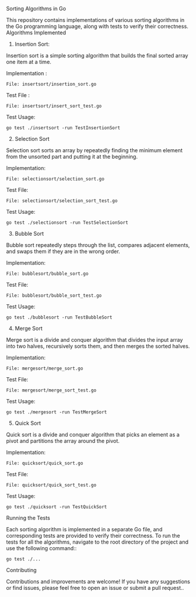 Sorting Algorithms in Go 

This repository contains implementations of various sorting algorithms in the Go programming language, along with tests to verify their correctness.
Algorithms Implemented
1. Insertion Sort:

Insertion sort is a simple sorting algorithm that builds the final sorted array one item at a time.

Implementation :

    File: insertsort/insertion_sort.go

Test File : 

    File: insertsort/insert_sort_test.go

Test Usage:


    go test ./insertsort -run TestInsertionSort

2. Selection Sort

Selection sort sorts an array by repeatedly finding the minimum element from the unsorted part and putting it at the beginning.

Implementation:

    File: selectionsort/selection_sort.go

Test File:

    File: selectionsort/selection_sort_test.go

Test Usage:



    go test ./selectionsort -run TestSelectionSort

3. Bubble Sort

Bubble sort repeatedly steps through the list, compares adjacent elements, and swaps them if they are in the wrong order.

Implementation:

    File: bubblesort/bubble_sort.go

Test File:

    File: bubblesort/bubble_sort_test.go

Test Usage:


    go test ./bubblesort -run TestBubbleSort

4. Merge Sort

Merge sort is a divide and conquer algorithm that divides the input array into two halves, recursively sorts them, and then merges the sorted halves.

Implementation:

    File: mergesort/merge_sort.go

Test File:

    File: mergesort/merge_sort_test.go

Test Usage:

    go test ./mergesort -run TestMergeSort

5. Quick Sort

Quick sort is a divide and conquer algorithm that picks an element as a pivot and partitions the array around the pivot.

Implementation:

    File: quicksort/quick_sort.go

Test File:

    File: quicksort/quick_sort_test.go

Test Usage:

    go test ./quicksort -run TestQuickSort

Running the Tests

Each sorting algorithm is implemented in a separate Go file, and corresponding tests are provided to verify their correctness. To run the tests for all the algorithms, navigate to the root directory of the project and use the following command::


    go test ./...

Contributing

Contributions and improvements are welcome! If you have any suggestions or find issues, please feel free to open an issue or submit a pull request..
